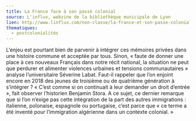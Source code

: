 ```yaml
---
title: La France face à son passé colonial
source: L'influx, webzine de la bibliothèque municipale de Lyon
lien: http://www.linflux.com/non-classe/la-france-et-son-passe-colonial/
thematiques:
  - postcolonialités
---
```

L’enjeu est pourtant bien de parvenir à intégrer ces mémoires privées dans une histoire commune et acceptée par tous. Sinon, « faute de donner une place à ces nouveaux Français dans notre récit national, la situation ne peut que perdurer et alimenter violences urbaines et tensions communautaires » analyse l’universitaire Séverine Labat. Faut-il rappeler que l’on enjoint encore en 2018 des jeunes de troisième ou de quatrième génération à s’intégrer ? « C’est comme si on continuait à leur demander un droit d’entrée », fait observer l’historien Benjamin Stora. A ce sujet, ce dernier  remarque que si l’on n’exige pas cette intégration de la part des autres immigrations : italienne, polonaise, espagnole ou portugaise, c’est parce que «  ce terme a été inventé pour l’immigration algérienne dans un contexte colonial. »